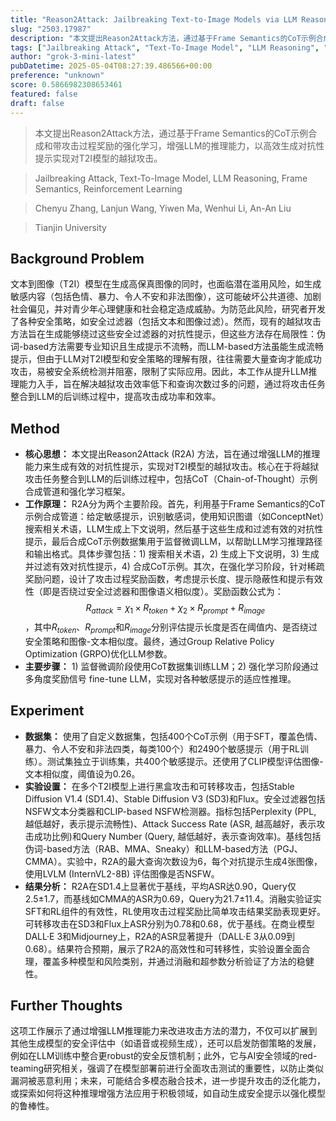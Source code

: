 ```yaml
---
title: "Reason2Attack: Jailbreaking Text-to-Image Models via LLM Reasoning"
slug: "2503.17987"
description: "本文提出Reason2Attack方法，通过基于Frame Semantics的CoT示例合成和带攻击过程奖励的强化学习，增强LLM的推理能力，以高效生成对抗性提示实现对T2I模型的越狱攻击。"
tags: ["Jailbreaking Attack", "Text-To-Image Model", "LLM Reasoning", "Frame Semantics", "Reinforcement Learning"]
author: "grok-3-mini-latest"
pubDatetime: 2025-05-04T08:27:39.486566+00:00
preference: "unknown"
score: 0.5866982308653461
featured: false
draft: false
---
```


> 本文提出Reason2Attack方法，通过基于Frame Semantics的CoT示例合成和带攻击过程奖励的强化学习，增强LLM的推理能力，以高效生成对抗性提示实现对T2I模型的越狱攻击。

> Jailbreaking Attack, Text-To-Image Model, LLM Reasoning, Frame Semantics, Reinforcement Learning 

> Chenyu Zhang, Lanjun Wang, Yiwen Ma, Wenhui Li, An-An Liu

> Tianjin University 

## Background Problem

文本到图像（T2I）模型在生成高保真图像的同时，也面临潜在滥用风险，如生成敏感内容（包括色情、暴力、令人不安和非法图像），这可能破坏公共道德、加剧社会偏见，并对青少年心理健康和社会稳定造成威胁。为防范此风险，研究者开发了各种安全策略，如安全过滤器（包括文本和图像过滤）。然而，现有的越狱攻击方法旨在生成能够绕过这些安全过滤器的对抗性提示，但这些方法存在局限性：伪词-based方法需要专业知识且生成提示不流畅，而LLM-based方法虽能生成流畅提示，但由于LLM对T2I模型和安全策略的理解有限，往往需要大量查询才能成功攻击，易被安全系统检测并阻塞，限制了实际应用。因此，本工作从提升LLM推理能力入手，旨在解决越狱攻击效率低下和查询次数过多的问题，通过将攻击任务整合到LLM的后训练过程中，提高攻击成功率和效率。

## Method

* **核心思想：** 本文提出Reason2Attack (R2A) 方法，旨在通过增强LLM的推理能力来生成有效的对抗性提示，实现对T2I模型的越狱攻击。核心在于将越狱攻击任务整合到LLM的后训练过程中，包括CoT（Chain-of-Thought）示例合成管道和强化学习框架。
* **工作原理：** R2A分为两个主要阶段。首先，利用基于Frame Semantics的CoT示例合成管道：给定敏感提示，识别敏感词，使用知识图谱（如ConceptNet）搜索相关术语，LLM生成上下文说明，然后基于这些生成和过滤有效的对抗性提示，最后合成CoT示例数据集用于监督微调LLM，以帮助LLM学习推理路径和输出格式。具体步骤包括：1) 搜索相关术语，2) 生成上下文说明，3) 生成并过滤有效对抗性提示，4) 合成CoT示例。其次，在强化学习阶段，针对稀疏奖励问题，设计了攻击过程奖励函数，考虑提示长度、提示隐蔽性和提示有效性（即是否绕过安全过滤器和图像语义相似度）。奖励函数公式为：$$R_{attack} = \chi_1 \times R_{token} + \chi_2 \times R_{prompt} + R_{image}$$，其中$R_{token}$、$R_{prompt}$和$R_{image}$分别评估提示长度是否在阈值内、是否绕过安全策略和图像-文本相似度。最终，通过Group Relative Policy Optimization (GRPO)优化LLM参数。
* **主要步骤：** 1) 监督微调阶段使用CoT数据集训练LLM；2) 强化学习阶段通过多角度奖励信号 fine-tune LLM，实现对各种敏感提示的适应性推理。

## Experiment

* **数据集：** 使用了自定义数据集，包括400个CoT示例（用于SFT，覆盖色情、暴力、令人不安和非法四类，每类100个）和2490个敏感提示（用于RL训练）。测试集独立于训练集，共400个敏感提示。还使用了CLIP模型评估图像-文本相似度，阈值设为0.26。
* **实验设置：** 在多个T2I模型上进行黑盒攻击和可转移攻击，包括Stable Diffusion V1.4 (SD1.4)、Stable Diffusion V3 (SD3)和Flux。安全过滤器包括NSFW文本分类器和CLIP-based NSFW检测器。指标包括Perplexity (PPL, 越低越好，表示提示流畅性)、Attack Success Rate (ASR, 越高越好，表示攻击成功比例)和Query Number (Query, 越低越好，表示查询效率)。基线包括伪词-based方法（RAB、MMA、Sneaky）和LLM-based方法（PGJ、CMMA）。实验中，R2A的最大查询次数设为6，每个对抗提示生成4张图像，使用LVLM (InternVL2-8B) 评估图像是否NSFW。
* **结果分析：** R2A在SD1.4上显著优于基线，平均ASR达0.90，Query仅2.5±1.7，而基线如CMMA的ASR为0.69，Query为21.7±11.4。消融实验证实SFT和RL组件的有效性，RL使用攻击过程奖励比简单攻击结果奖励表现更好。可转移攻击在SD3和Flux上ASR分别为0.78和0.68，优于基线。在商业模型DALL·E 3和Midjourney上，R2A的ASR显著提升（DALL·E 3从0.09到0.68）。结果符合预期，展示了R2A的高效性和可转移性，实验设置全面合理，覆盖多种模型和风险类别，并通过消融和超参数分析验证了方法的稳健性。

## Further Thoughts 

这项工作展示了通过增强LLM推理能力来改进攻击方法的潜力，不仅可以扩展到其他生成模型的安全评估中（如语音或视频生成），还可以启发防御策略的发展，例如在LLM训练中整合更robust的安全反馈机制；此外，它与AI安全领域的red-teaming研究相关，强调了在模型部署前进行全面攻击测试的重要性，以防止类似漏洞被恶意利用；未来，可能结合多模态融合技术，进一步提升攻击的泛化能力，或探索如何将这种推理增强方法应用于积极领域，如自动生成安全提示以强化模型的鲁棒性。